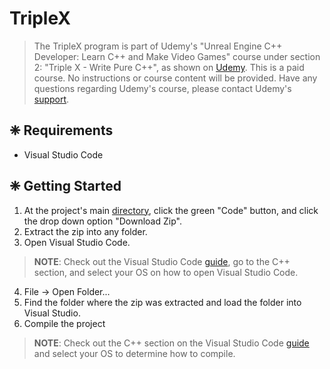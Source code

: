 # TripleX
> The TripleX program is part of Udemy's "Unreal Engine C++ Developer: Learn C++ and Make Video Games" course under section 2: "Triple X - Write Pure C++", as shown on <a href = "https://www.udemy.com/course/unrealcourse/">Udemy</a>. This is a paid course. No instructions or course content will be provided. Have any questions regarding Udemy's course, please contact Udemy's <a href = "https://www.udemy.com/support/">support</a>.

## ❈ Requirements
- Visual Studio Code

## ❈ Getting Started
1) At the project's main <a href = "https://github.com/katkeit/TripleX">directory</a>, click the green "Code" button, and click the drop down option "Download Zip".
2) Extract the zip into any folder.
3) Open Visual Studio Code.
><b>NOTE</b>: Check out the Visual Studio Code <a href = "https://code.visualstudio.com/docs">guide</a>, go to the C++ section, and select your OS on how to open Visual Studio Code.
4) File -> Open Folder...
5) Find the folder where the zip was extracted and load the folder into Visual Studio.
6) Compile the project
><b>NOTE</b>: Check out the C++ section on the Visual Studio Code <a href = "https://code.visualstudio.com/docs">guide</a> and select your OS to determine how to compile.

